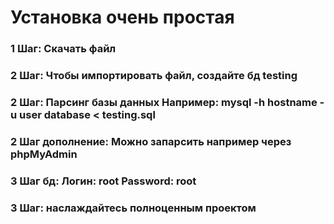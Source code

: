 # Установка очень простая

### 1 Шаг: Скачать файл
### 2 Шаг: Чтобы импортировать файл, создайте бд testing
### 2 Шаг: Парсинг базы данных Например: mysql -h hostname -u user database < testing.sql
### 2 Шаг дополнение: Можно запарсить например через phpMyAdmin
### 3 Шаг бд: Логин: root Password: root
### 3 Шаг: наслаждайтесь полноценным проектом
